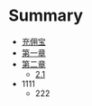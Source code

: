 # Summary

* [充佣宝](README.md)
* [第一章](chapter1.md)
* [第二章](jie-shao-ye-1.md)
  * [2.1](jie-shao-ye-1/21.md)
* 1111
  * 222

